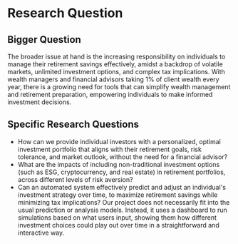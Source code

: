 # Research Question
## Bigger Question
The broader issue at hand is the increasing responsibility on individuals to manage their retirement savings effectively, amidst a backdrop of volatile markets, unlimited investment options, and complex tax implications. With wealth managers and financial advisors taking 1% of client wealth every year, there is a growing need for tools that can simplify wealth management and retirement preparation, empowering individuals to make informed investment decisions.
## Specific Research Questions
- How can we provide individual investors with a personalized, optimal investment portfolio that aligns with their retirement goals, risk tolerance, and market outlook, without the need for a financial advisor?
- What are the impacts of including non-traditional investment options (such as ESG, cryptocurrency, and real estate) in retirement portfolios, across different levels of risk aversion?
- Can an automated system effectively predict and adjust an individual's investment strategy over time, to maximize retirement savings while minimizing tax implications?
Our project does not necessarily fit into the usual prediction or analysis models. Instead, it uses a dashboard to run simulations based on what users input, showing them how different investment choices could play out over time in a straightforward and interactive way.
